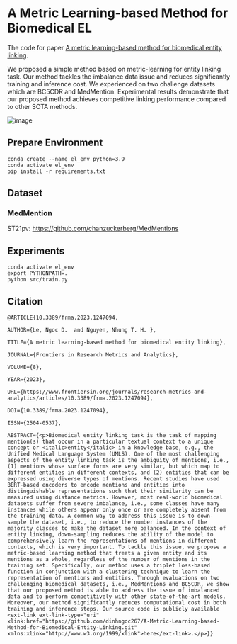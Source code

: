 # A Metric Learning-based Method for Biomedical EL

The code for paper [A metric learning-based method for biomedical entity linking](https://www.frontiersin.org/articles/10.3389/frma.2023.1247094/full).

We proposed a simple method based on metric-learning for entity linking task. Our method tackles the imbalance data issue and reduces significantly training and inference cost. We experienced on two challenge datasets which are BC5CDR and MedMention. Experimental results demonstrate that our proposed method achieves competitive linking performance compared to other SOTA methods.


![image](https://github.com/dinhngoc267/a-metric-learning-based-method-for-biomedical-entity-linking/assets/49720223/13d8d191-75ae-4092-997e-05504c31524e)

## Prepare Environment

```
conda create --name el_env python=3.9
conda activate el_env
pip install -r requirements.txt
```

## Dataset 

### MedMention 

ST21pv: https://github.com/chanzuckerberg/MedMentions



## Experiments

```
conda activate el_env
export PYTHONPATH=.
python src/train.py
```

## Citation 

```
@ARTICLE{10.3389/frma.2023.1247094,

AUTHOR={Le, Ngoc D.  and Nguyen, Nhung T. H. },

TITLE={A metric learning-based method for biomedical entity linking},

JOURNAL={Frontiers in Research Metrics and Analytics},

VOLUME={8},

YEAR={2023},

URL={https://www.frontiersin.org/journals/research-metrics-and-analytics/articles/10.3389/frma.2023.1247094},

DOI={10.3389/frma.2023.1247094},

ISSN={2504-0537},

ABSTRACT={<p>Biomedical entity linking task is the task of mapping mention(s) that occur in a particular textual context to a unique concept or <italic>entity</italic> in a knowledge base, e.g., the Unified Medical Language System (UMLS). One of the most challenging aspects of the entity linking task is the ambiguity of mentions, i.e., (1) mentions whose surface forms are very similar, but which map to different entities in different contexts, and (2) entities that can be expressed using diverse types of mentions. Recent studies have used BERT-based encoders to encode mentions and entities into distinguishable representations such that their similarity can be measured using distance metrics. However, most real-world biomedical datasets suffer from severe imbalance, i.e., some classes have many instances while others appear only once or are completely absent from the training data. A common way to address this issue is to down-sample the dataset, i.e., to reduce the number instances of the majority classes to make the dataset more balanced. In the context of entity linking, down-sampling reduces the ability of the model to comprehensively learn the representations of mentions in different contexts, which is very important. To tackle this issue, we propose a metric-based learning method that treats a given entity and its mentions as a whole, regardless of the number of mentions in the training set. Specifically, our method uses a triplet loss-based function in conjunction with a clustering technique to learn the representation of mentions and entities. Through evaluations on two challenging biomedical datasets, i.e., MedMentions and BC5CDR, we show that our proposed method is able to address the issue of imbalanced data and to perform competitively with other state-of-the-art models. Moreover, our method significantly reduces computational cost in both training and inference steps. Our source code is publicly available <ext-link ext-link-type="uri" xlink:href="https://github.com/dinhngoc267/A-Metric-Learning-based-Method-for-Biomedical-Entity-Linking.git" xmlns:xlink="http://www.w3.org/1999/xlink">here</ext-link>.</p>}}

```
